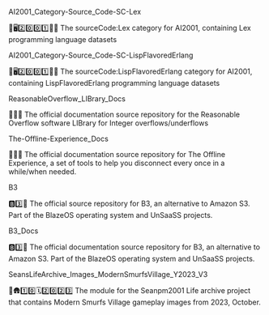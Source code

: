 
AI2001_Category-Source_Code-SC-Lex

🧠️🖥️2️⃣️0️⃣️0️⃣️1️⃣️💾️📜️ The sourceCode:Lex category for AI2001, containing Lex programming language datasets

AI2001_Category-Source_Code-SC-LispFlavoredErlang

🧠️🖥️2️⃣️0️⃣️0️⃣️1️⃣️💾️📜️ The sourceCode:LispFlavoredErlang category for AI2001, containing LispFlavoredErlang programming language datasets

ReasonableOverflow_LIBrary_Docs

🔢️🌊️📖️ The official documentation source repository for the Reasonable Overflow software LIBrary for Integer overflows/underflows

The-Offline-Experience_Docs

📶️📴️📖️ The official documentation source repository for The Offline Experience, a set of tools to help you disconnect every once in a while/when needed.

B3

🅱️3️⃣️💾️ The official source repository for B3, an alternative to Amazon S3. Part of the BlazeOS operating system and UnSaaSS projects.

B3_Docs

🅱️3️⃣️📖️ The official documentation source repository for B3, an alternative to Amazon S3. Part of the BlazeOS operating system and UnSaaSS projects.

SeansLifeArchive_Images_ModernSmurfsVillage_Y2023_V3

🔵️🛖️1️⃣️0️⃣️🗓️2️⃣️0️⃣️2️⃣️3️⃣️ The module for the Seanpm2001 Life archive project that contains Modern Smurfs Village gameplay images from 2023, October.


